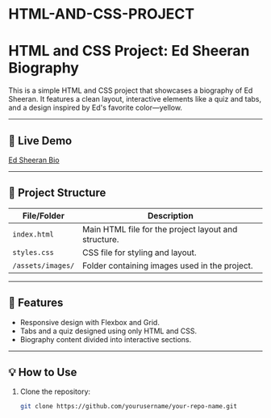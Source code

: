 # HTML-AND-CSS-PROJECT
# HTML and CSS Project: Ed Sheeran Biography

This is a simple HTML and CSS project that showcases a biography of Ed Sheeran. It features a clean layout, interactive elements like a quiz and tabs, and a design inspired by Ed's favorite color—yellow.

---

## 🚀 Live Demo

[Ed Sheeran Bio](https://codepen.io/isbatuddin/pen/xbKVWBY)

---

## 📂 Project Structure

| File/Folder        | Description                                         |
|--------------------|-----------------------------------------------------|
| `index.html`       | Main HTML file for the project layout and structure.|
| `styles.css`       | CSS file for styling and layout.                   |
| `/assets/images/`  | Folder containing images used in the project.       |

---

## 📌 Features

- Responsive design with Flexbox and Grid.
- Tabs and a quiz designed using only HTML and CSS.
- Biography content divided into interactive sections.

---

## 💡 How to Use

1. Clone the repository:
   ```bash
   git clone https://github.com/yourusername/your-repo-name.git
